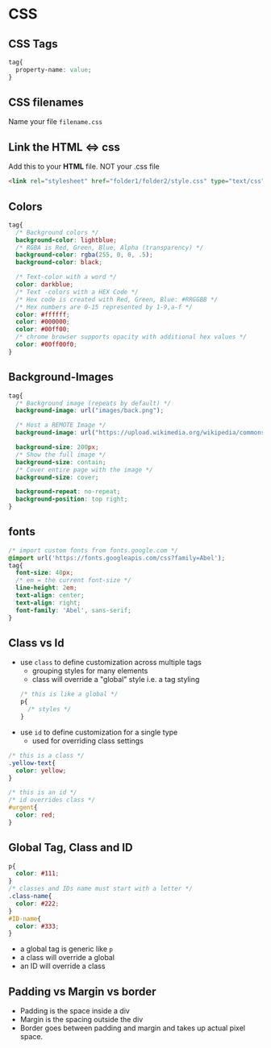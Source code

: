 # CSS

## CSS Tags
```CSS
tag{
  property-name: value;
}
```

## CSS filenames
Name your file `filename.css`

## Link the HTML <=> css
Add this to your **HTML** file. NOT your .css file
```HTML
<link rel="stylesheet" href="folder1/folder2/style.css" type="text/css" />
```
## Colors
```CSS
tag{
  /* Background colors */
  background-color: lightblue;
  /* RGBA is Red, Green, Blue, Alpha (transparency) */
  background-color: rgba(255, 0, 0, .5);
  background-color: black;

  /* Text-color with a word */
  color: darkblue;
  /* Text -colors with a HEX Code */
  /* Hex code is created with Red, Green, Blue: #RRGGBB */
  /* Hex numbers are 0-15 represented by 1-9,a-f */
  color: #ffffff;
  color: #000000;
  color: #00ff00;
  /* chrome browser supports opacity with additional hex values */
  color: #00ff00f0;
}
```

## Background-Images
```css
tag{
  /* Background image (repeats by default) */
  background-image: url("images/back.png");

  /* Host a REMOTE Image */
  background-image: url("https://upload.wikimedia.org/wikipedia/commons/5/58/Sunset_2007-1.jpg");

  background-size: 200px;
  /* Show the full image */
  background-size: contain;
  /* Cover entire page with the image */
  background-size: cover;

  background-repeat: no-repeat;
  background-position: top right;
}
```

## fonts
```css
/* import custom fonts from fonts.google.com */
@import url('https://fonts.googleapis.com/css?family=Abel');
tag{
  font-size: 40px;
  /* em = the current font-size */
  line-height: 2em;
  text-align: center;
  text-align: right;
  font-family: 'Abel', sans-serif;
}
```

## Class vs Id
- use `class` to define customization across multiple tags
  - grouping styles for many elements
  - class will override a "global" style i.e. a tag styling
  ```CSS
  /* this is like a global */
  p{
    /* styles */
  }
  ```
- use `id` to define customization for a single type
  - used for overriding class settings

```css
/* this is a class */
.yellow-text{
  color: yellow;
}

/* this is an id */
/* id overrides class */
#urgent{
  color: red;
}
```

## Global Tag, Class and ID

```css
p{
  color: #111;
}
/* classes and IDs name must start with a letter */
.class-name{
  color: #222;
}
#ID-name{
  color: #333;
}
```
- a global tag is generic like `p`
- a class will override a global
- an ID will override a class

## Padding vs Margin vs border
- Padding is the space inside a div
- Margin is the spacing outside the div
- Border goes between padding and margin and takes up actual pixel space.
